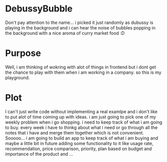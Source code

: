 # DebussyBubble

Don't pay attention to the name... i picked it just randomly as dubussy is playing in the background and i can hear the noise of bubbles popping in the background with a nice aroma of curry market food :D

# Purpose
Well, i am thinking of wokring with alot of things in frontend but i dont get the chance to play with them when i am working in a company. so this is my playground.

# Plot
I can't just write code without implementing a real examlpe and i don't like to put alot of time coming up with ideas. i am just going to pick one of my weekly problem when i go shopping. i need to keep track of what i am going to buy. every week i have to thinkg about what i need or go through all the notes that i have and merge them together which is not convenient. Sooooo... i am going to build an app to keep track of what i am buying and maybe a little bit in future adding some functionality to it like usage rate, recommendation, price comparison, priority, plan based on budget and importance of the product and ...


